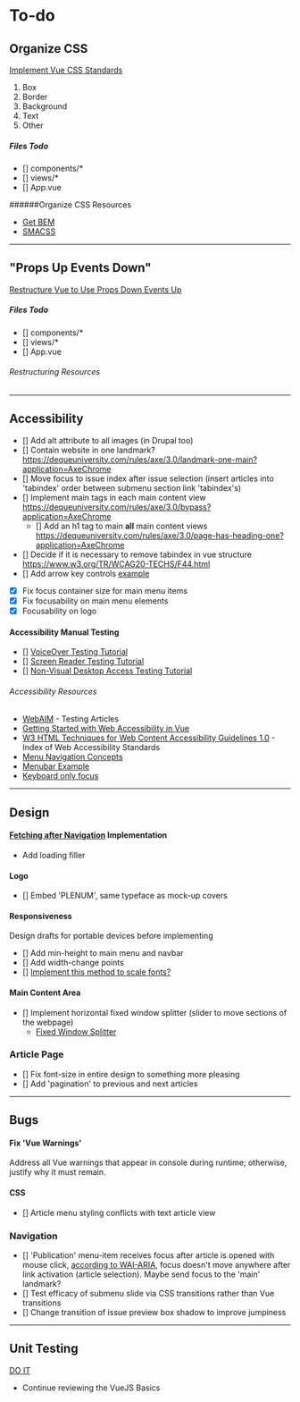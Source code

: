 # To-do

## Organize CSS

 [Implement Vue CSS Standards](https://vuejs.org/v2/style-guide/#Component-style-scoping-essential)
1. Box
2. Border
3. Background
4. Text
5. Other

##### Files Todo
* [] components/*
* [] views/*
* [] App.vue

######Organize CSS Resources
* [Get BEM](http://getbem.com/introduction/)
* [SMACSS](https://smacss.com/book/formatting)

___

## "Props Up Events Down"

[Restructure Vue to Use Props Down Events Up](https://vuejs.org/v2/style-guide/#Implicit-parent-child-communication-use-with-caution)

##### Files Todo
* [] components/*
* [] views/*
* [] App.vue

###### Restructuring Resources

___

## Accessibility
* [] Add alt attribute to all images (in Drupal too)
* [] Contain website in one landmark? 
https://dequeuniversity.com/rules/axe/3.0/landmark-one-main?application=AxeChrome
* [] Move focus to issue index after issue selection (insert articles into 'tabindex' order between submenu section link 'tabindex's)
* [] Implement main tags in each main content view
https://dequeuniversity.com/rules/axe/3.0/bypass?application=AxeChrome
    * [] Add an h1 tag to main **all** main content views
    https://dequeuniversity.com/rules/axe/3.0/page-has-heading-one?application=AxeChrome
* [] Decide if it is necessary to remove tabindex in vue structure
        https://www.w3.org/TR/WCAG20-TECHS/F44.html
* [] Add arrow key controls [example](https://forum.vuejs.org/t/navigate-through-list-using-arrowkeys/30689)
* [x] Fix focus container size for main menu items
* [x] Fix focusability on main menu elements
* [x] Focusability on logo

#### Accessibility Manual Testing
* [] [VoiceOver Testing Tutorial](https://webaim.org/articles/voiceover/)
* [] [Screen Reader Testing Tutorial](https://webaim.org/articles/jaws/)
* [] [Non-Visual Desktop Access Testing Tutorial](https://webaim.org/articles/nvda/)

###### Accessibility Resources
* [WebAIM](https://webaim.org) - Testing Articles
* [Getting Started with Web Accessibility in Vue](https://medium.com/@emilymears/getting-started-with-web-accessibility-in-vue-17e2c4ea0842)
* [W3 HTML Techniques for Web Content Accessibility Guidelines 1.0](https://www.w3.org/TR/WCAG10-HTML-TECHS/#edef-MAP) - Index of Web Accessibility Standards
* [Menu Navigation Concepts](https://www.w3.org/WAI/tutorials/menus/)
* [Menubar Example](https://www.w3.org/TR/wai-aria-practices/examples/menubar/menubar-1/menubar-1.html)
* [Keyboard only focus](http://kizu.ru/en/blog/keyboard-only-focus/#x)

___

## Design

#### [Fetching after Navigation](https://router.vuejs.org/guide/advanced/data-fetching.html#fetching-after-navigation) Implementation
* Add loading filler

#### Logo
* [] Embed 'PLENUM', same typeface as mock-up covers

#### Responsiveness
Design drafts for portable devices before implementing
* [] Add min-height to main menu and navbar
* [] Add width-change points
* [] [Implement this method to scale fonts?](https://forum.vuejs.org/t/scaling-font-size-to-container-in-idiomatic-vue/17442)

#### Main Content Area
* [] Implement horizontal fixed window splitter (slider to move sections of the webpage)
  * [Fixed Window Splitter](https://www.w3.org/TR/wai-aria-practices/#windowsplitter)

### Article Page
* [] Fix font-size in entire design to something more pleasing
* [] Add 'pagination' to previous and next articles
___

## Bugs

#### Fix 'Vue Warnings'
Address all Vue warnings that appear in console during runtime; otherwise, justify why it must remain.

#### CSS
* [] Article menu styling conflicts with text article view

### Navigation
* [] 'Publication' menu-item receives focus after article is opened with mouse click,
[according to WAI-ARIA](https://www.w3.org/TR/wai-aria-practices/examples/menubar/menubar-1/menubar-1.html), focus 
doesn't move anywhere after link activation (article selection). Maybe send focus to the 'main' landmark?
* [] Test efficacy of submenu slide via CSS transitions rather than Vue transitions
* [] Change transition of issue preview box shadow to improve jumpiness

___

## Unit Testing
[DO IT](https://vuejs.org/v2/guide/unit-testing.html)
* Continue reviewing the VueJS Basics
